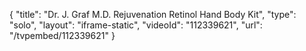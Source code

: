 {
    "title": "Dr. J. Graf M.D. Rejuvenation Retinol Hand   Body Kit",
    "type": "solo",
    "layout": "iframe-static",
    "videoId": "112339621",
    "url": "\/tvpembed\/112339621"
}